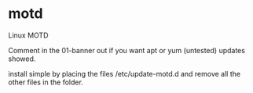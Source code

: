 # motd
Linux MOTD

Comment in the 01-banner out if you want apt or yum (untested) updates showed.

install simple by placing the files /etc/update-motd.d and remove all the other files in the folder.
